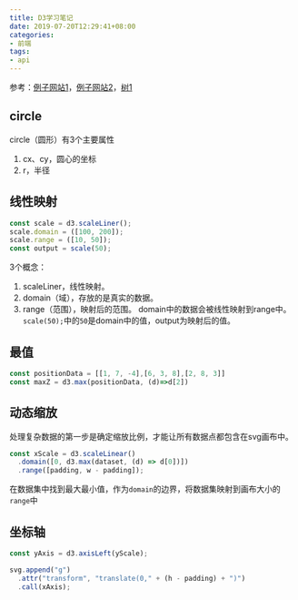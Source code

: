 ```yaml
---
title: D3学习笔记
date: 2019-07-20T12:29:41+08:00
categories:
- 前端
tags:
- api
---
```


参考：[例子网站1](https://bl.ocks.org/mbostock)，[例子网站2](https://observablehq.com/)，[树1](https://observablehq.com/@mbostock/tree-of-life)

## circle

circle（圆形）有3个主要属性
1. cx、cy，圆心的坐标
2. r，半径

## 线性映射

```js
const scale = d3.scaleLiner();
scale.domain = ([100, 200]);
scale.range = ([10, 50]);
const output = scale(50);
```

3个概念：
1. scaleLiner，线性映射。
2. domain（域），存放的是真实的数据。
3. range（范围），映射后的范围。
domain中的数据会被线性映射到range中。`scale(50);`中的`50`是domain中的值，output为映射后的值。

## 最值

```js
const positionData = [[1, 7, -4],[6, 3, 8],[2, 8, 3]]
const maxZ = d3.max(positionData, (d)=>d[2])
```

## 动态缩放

处理复杂数据的第一步是确定缩放比例，才能让所有数据点都包含在svg画布中。

```js
const xScale = d3.scaleLinear()
  .domain([0, d3.max(dataset, (d) => d[0])])
  .range([padding, w - padding]);
```

在数据集中找到最大最小值，作为`domain`的边界，将数据集映射到画布大小的`range`中

## 坐标轴

```js
const yAxis = d3.axisLeft(yScale);

svg.append("g")
  .attr("transform", "translate(0," + (h - padding) + ")")
  .call(xAxis);
```